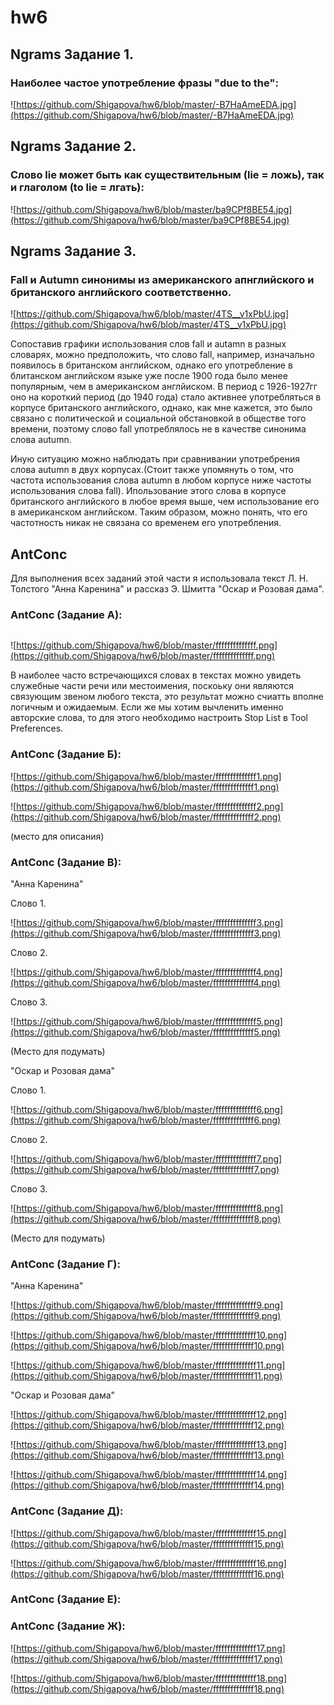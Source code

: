 # hw6

## Ngrams Задание 1. 

### Наиболее частое употребление фразы "due to the":

![https://github.com/Shigapova/hw6/blob/master/-B7HaAmeEDA.jpg](https://github.com/Shigapova/hw6/blob/master/-B7HaAmeEDA.jpg)

## Ngrams Задание 2. 

### Слово lie может быть как существительным (lie = ложь), так и глаголом (to lie = лгать):

![https://github.com/Shigapova/hw6/blob/master/ba9CPf8BE54.jpg](https://github.com/Shigapova/hw6/blob/master/ba9CPf8BE54.jpg)

## Ngrams Задание 3. 

### Fall и Autumn синонимы из американского апнглийского и британского английского соответственно. 

![https://github.com/Shigapova/hw6/blob/master/4TS__v1xPbU.jpg](https://github.com/Shigapova/hw6/blob/master/4TS__v1xPbU.jpg)

Сопоставив графики использования слов fall и autamn в разных словарях, можно предположить, что слово fall, например, изначально появилось в британском английском, однако его употребление в блитанском английском языке уже после 1900 года было менее популярным, чем в американском англйиском. В период с 1926-1927гг оно на короткий период (до 1940 года) стало активнее употребляться в корпусе британского английского, однако, как мне кажется, это было связано с политической и социальной обстановкой в обществе того времени, поэтому слово fall употреблялось не в качестве синонима слова autumn. 

Иную ситуацию можно наблюдать при сравнивании употребрения слова autumn в двух корпусах.(Стоит также упомянуть о том, что частота использования слова autumn в любом корпусе ниже частоты использования слова fall). Ипользование этого слова в корпусе британского английского в любое время выше, чем использование его в американском английском. Таким образом, можно понять, что его частотность никак не связана со временем его употребления. 

## AntConc 
Для выполнения всех заданий этой части я использовала текст Л. Н. Толстого "Анна Каренина" и рассказ Э. Шмитта "Оскар и Розовая дама".

### AntConc (Задание А):

![]()

![https://github.com/Shigapova/hw6/blob/master/ffffffffffffff.png](https://github.com/Shigapova/hw6/blob/master/ffffffffffffff.png)

В наиболее часто встречающихся словах в текстах можно увидеть служебные части речи или местоимения, поскоьку они являются связующим звеном любого текста, это результат можно счиатть вполне логичным и ожидаемым. Если же мы хотим вычленить именно авторские слова, то для этого необходимо настроить Stop List в Tool Preferences.

### AntConc (Задание Б):

![https://github.com/Shigapova/hw6/blob/master/ffffffffffffff1.png](https://github.com/Shigapova/hw6/blob/master/ffffffffffffff1.png)

![https://github.com/Shigapova/hw6/blob/master/ffffffffffffff2.png](https://github.com/Shigapova/hw6/blob/master/ffffffffffffff2.png)

(место для описания) 

### AntConc (Задание B):

"Анна Каренина"

Слово 1. 

![https://github.com/Shigapova/hw6/blob/master/ffffffffffffff3.png](https://github.com/Shigapova/hw6/blob/master/ffffffffffffff3.png)

Слово 2. 

![https://github.com/Shigapova/hw6/blob/master/ffffffffffffff4.png](https://github.com/Shigapova/hw6/blob/master/ffffffffffffff4.png)

Слово 3.

![https://github.com/Shigapova/hw6/blob/master/ffffffffffffff5.png](https://github.com/Shigapova/hw6/blob/master/ffffffffffffff5.png)

(Место для подумать)


"Оскар и Розовая дама"

Слово 1. 

![https://github.com/Shigapova/hw6/blob/master/ffffffffffffff6.png](https://github.com/Shigapova/hw6/blob/master/ffffffffffffff6.png)

Слово 2. 

![https://github.com/Shigapova/hw6/blob/master/ffffffffffffff7.png](https://github.com/Shigapova/hw6/blob/master/ffffffffffffff7.png)

Слово 3.

![https://github.com/Shigapova/hw6/blob/master/ffffffffffffff8.png](https://github.com/Shigapova/hw6/blob/master/ffffffffffffff8.png)

(Место для подумать)

### AntConc (Задание Г):

"Анна Каренина"

![https://github.com/Shigapova/hw6/blob/master/ffffffffffffff9.png](https://github.com/Shigapova/hw6/blob/master/ffffffffffffff9.png)

![https://github.com/Shigapova/hw6/blob/master/ffffffffffffff10.png](https://github.com/Shigapova/hw6/blob/master/ffffffffffffff10.png)

![https://github.com/Shigapova/hw6/blob/master/ffffffffffffff11.png](https://github.com/Shigapova/hw6/blob/master/ffffffffffffff11.png)

"Оскар и Розовая дама"

![https://github.com/Shigapova/hw6/blob/master/ffffffffffffff12.png](https://github.com/Shigapova/hw6/blob/master/ffffffffffffff12.png)

![https://github.com/Shigapova/hw6/blob/master/ffffffffffffff13.png](https://github.com/Shigapova/hw6/blob/master/ffffffffffffff13.png)

![https://github.com/Shigapova/hw6/blob/master/ffffffffffffff14.png](https://github.com/Shigapova/hw6/blob/master/ffffffffffffff14.png)

### AntConc (Задание Д):

![https://github.com/Shigapova/hw6/blob/master/ffffffffffffff15.png](https://github.com/Shigapova/hw6/blob/master/ffffffffffffff15.png)

![https://github.com/Shigapova/hw6/blob/master/ffffffffffffff16.png](https://github.com/Shigapova/hw6/blob/master/ffffffffffffff16.png)

### AntConc (Задание Е):



### AntConc (Задание Ж):

![https://github.com/Shigapova/hw6/blob/master/ffffffffffffff17.png](https://github.com/Shigapova/hw6/blob/master/ffffffffffffff17.png)

![https://github.com/Shigapova/hw6/blob/master/ffffffffffffff18.png](https://github.com/Shigapova/hw6/blob/master/ffffffffffffff18.png)
